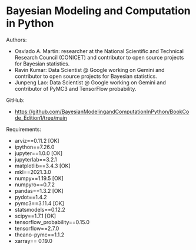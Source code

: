 # Bayesian Modeling and Computation in Python

Authors:
- Osvlado A. Martin: researcher at the National Scientific and Technical Research Council (CONICET) and contributor to open source projects for Bayesian statistics. 
- Ravin Kumar: Data Scientist @ Google working on Gemini and contributor to open source projects for Bayesian statistics. 
- Junpeng Lao: Data Scientist @ Google working on Gemini and contributor of PyMC3 and TensorFlow probability.
   
GitHub:  
- https://github.com/BayesianModelingandComputationInPython/BookCode_Edition1/tree/main

Requirements:
- arviz==0.11.2 [OK]
- ipython==7.26.0
- jupyter==1.0.0 [OK]
- jupyterlab==3.2.1
- matplotlib==3.4.3 [OK]
- mkl==2021.3.0
- numpy==1.19.5 [OK]
- numpyro==0.7.2
- pandas==1.3.2 [OK]
- pydot==1.4.2
- pymc3==3.11.4 [OK]
- statsmodels==0.12.2
- scipy==1.7.1 [OK]
- tensorflow_probability==0.15.0
- tensorflow==2.7.0
- theano-pymc==1.1.2
- xarray== 0.19.0